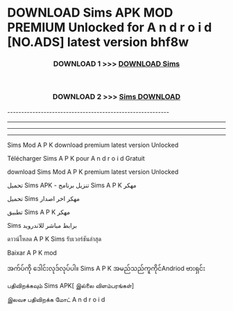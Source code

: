 # DOWNLOAD Sims  APK MOD PREMIUM Unlocked for A n d r o i d [NO.ADS] latest version bhf8w 



<div align="center">

<h3>DOWNLOAD 1 >>> <a href="https://getmod2.web.app/?judul=Sims ">DOWNLOAD Sims </a></h3><br>

<h3>DOWNLOAD 2 >>> <a href="https://getmod2.web.app/?judul=Sims ">Sims  DOWNLOAD </a></h3>

</div>
----------------------------------------------------------

----------------------------------------------------------

----------------------------------------------------------

----------------------------------------------------------

Sims  Mod A P K download premium latest version Unlocked

Télécharger Sims  A P K pour A n d r o i d Gratuit

download Sims  Mod A P K premium latest version Unlocked

تحميل Sims  APK - تنزيل برنامج Sims  A P K مهكر

تحميل Sims  مهكر اخر اصدار

تطبيق Sims  A P K مهكر

Sims  برابط مباشر للاندرويد

ดาวน์โหลด A P K Sims  รับเวอร์ชันล่าสุด

Baixar A P K mod

အက်ပ်ကို ဒေါင်းလုဒ်လုပ်ပါ။ Sims  A P K အမည်သည်ကူကိုင်Andriod ဗားရှင်း

பதிவிறக்கவும் Sims  APK[ இல்லை விளம்பரங்கள்] 
 
இலவச பதிவிறக்க மோட் A n d r o i d



